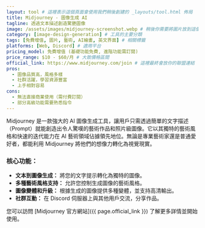 ```yaml
---
layout: tool # 這裡表示這個頁面會使用我們稍後創建的 _layouts/tool.html 佈局
title: Midjourney - 圖像生成 AI
tagline: 透過文本描述創造驚艷圖像
image: /assets/images/midjourney-screenshot.webp # 稍後你需要將圖片放到這個路徑
category: [image-design-generation] # 工具的主要分類
tags: [免費增值, 圖片, 藝術, AI繪畫, 英文界面] # 相關標籤
platforms: [Web, Discord] # 適用平台
pricing_model: 免費增值 (基礎功能免費, 進階功能需訂閱)
price_range: $10 - $60/月 # 大致價格區間
official_link: https://www.midjourney.com/join # 這裡最終會放你的聯盟連結
pros:
  - 圖像品質高，風格多樣
  - 社群活躍，學習資源豐富
  - 上手相對容易
cons:
  - 無法直接商業使用（需付費訂閱）
  - 部分高級功能需要熟悉指令
---
```


Midjourney 是一款強大的 AI 圖像生成工具，讓用戶只需透過簡單的文字描述（Prompt）就能創造出令人驚嘆的藝術作品和照片級圖像。它以其獨特的藝術風格和快速的迭代能力在 AI 藝術領域佔據領先地位。無論是專業藝術家還是普通愛好者，都能利用 Midjourney 將他們的想像力轉化為視覺現實。

### 核心功能：

* **文本到圖像生成：** 將您的文字提示轉化為獨特的圖像。
* **多種藝術風格支持：** 允許您控制生成圖像的藝術風格。
* **圖像變體和升級：** 根據生成的圖像提供多種變體，並支持高清輸出。
* **社群互動：** 在 Discord 伺服器上與其他用戶交流，分享作品。

您可以訪問 [Midjourney 官方網站]({{ page.official_link }}) 了解更多詳情並開始使用。